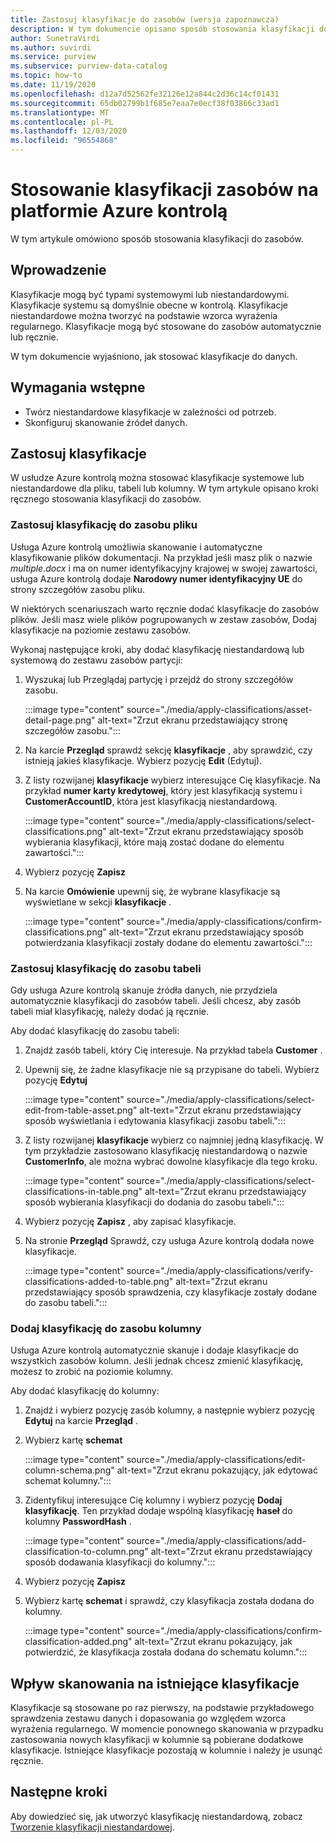 ```yaml
---
title: Zastosuj klasyfikacje do zasobów (wersja zapoznawcza)
description: W tym dokumencie opisano sposób stosowania klasyfikacji do zasobów.
author: SunetraVirdi
ms.author: suvirdi
ms.service: purview
ms.subservice: purview-data-catalog
ms.topic: how-to
ms.date: 11/19/2020
ms.openlocfilehash: d12a7d52562fe32126e12a844c2d36c14cf01431
ms.sourcegitcommit: 65db02799b1f685e7eaa7e0ecf38f03866c33ad1
ms.translationtype: MT
ms.contentlocale: pl-PL
ms.lasthandoff: 12/03/2020
ms.locfileid: "96554868"
---
```

# <a name="apply-classifications-on-assets-in-azure-purview"></a>Stosowanie klasyfikacji zasobów na platformie Azure kontrolą

W tym artykule omówiono sposób stosowania klasyfikacji do zasobów.

## <a name="introduction"></a>Wprowadzenie

Klasyfikacje mogą być typami systemowymi lub niestandardowymi. Klasyfikacje systemu są domyślnie obecne w kontrolą. Klasyfikacje niestandardowe można tworzyć na podstawie wzorca wyrażenia regularnego. Klasyfikacje mogą być stosowane do zasobów automatycznie lub ręcznie.

W tym dokumencie wyjaśniono, jak stosować klasyfikacje do danych.

## <a name="prerequisites"></a>Wymagania wstępne

- Twórz niestandardowe klasyfikacje w zależności od potrzeb.
- Skonfiguruj skanowanie źródeł danych.

## <a name="apply-classifications"></a>Zastosuj klasyfikacje
W usłudze Azure kontrolą można stosować klasyfikacje systemowe lub niestandardowe dla pliku, tabeli lub kolumny. W tym artykule opisano kroki ręcznego stosowania klasyfikacji do zasobów.

### <a name="apply-classification-to-a-file-asset"></a>Zastosuj klasyfikację do zasobu pliku
Usługa Azure kontrolą umożliwia skanowanie i automatyczne klasyfikowanie plików dokumentacji. Na przykład jeśli masz plik o nazwie *multiple.docx* i ma on numer identyfikacyjny krajowej w swojej zawartości, usługa Azure kontrolą dodaje **Narodowy numer identyfikacyjny UE** do strony szczegółów zasobu pliku.

W niektórych scenariuszach warto ręcznie dodać klasyfikacje do zasobów plików. Jeśli masz wiele plików pogrupowanych w zestaw zasobów, Dodaj klasyfikacje na poziomie zestawu zasobów.

Wykonaj następujące kroki, aby dodać klasyfikację niestandardową lub systemową do zestawu zasobów partycji:

1. Wyszukaj lub Przeglądaj partycję i przejdź do strony szczegółów zasobu.

    :::image type="content" source="./media/apply-classifications/asset-detail-page.png" alt-text="Zrzut ekranu przedstawiający stronę szczegółów zasobu.":::

1. Na karcie **Przegląd** sprawdź sekcję **klasyfikacje** , aby sprawdzić, czy istnieją jakieś klasyfikacje. Wybierz pozycję **Edit** (Edytuj).

1. Z listy rozwijanej **klasyfikacje** wybierz interesujące Cię klasyfikacje. Na przykład **numer karty kredytowej**, który jest klasyfikacją systemu i **CustomerAccountID**, która jest klasyfikacją niestandardową.

    :::image type="content" source="./media/apply-classifications/select-classifications.png" alt-text="Zrzut ekranu przedstawiający sposób wybierania klasyfikacji, które mają zostać dodane do elementu zawartości.":::

1. Wybierz pozycję **Zapisz**

1. Na karcie **Omówienie** upewnij się, że wybrane klasyfikacje są wyświetlane w sekcji **klasyfikacje** .

    :::image type="content" source="./media/apply-classifications/confirm-classifications.png" alt-text="Zrzut ekranu przedstawiający sposób potwierdzania klasyfikacji zostały dodane do elementu zawartości.":::

### <a name="apply-classification-to-a-table-asset"></a>Zastosuj klasyfikację do zasobu tabeli

Gdy usługa Azure kontrolą skanuje źródła danych, nie przydziela automatycznie klasyfikacji do zasobów tabeli. Jeśli chcesz, aby zasób tabeli miał klasyfikację, należy dodać ją ręcznie.

Aby dodać klasyfikację do zasobu tabeli:

1. Znajdź zasób tabeli, który Cię interesuje. Na przykład tabela **Customer** .

1. Upewnij się, że żadne klasyfikacje nie są przypisane do tabeli. Wybierz pozycję **Edytuj**

    :::image type="content" source="./media/apply-classifications/select-edit-from-table-asset.png" alt-text="Zrzut ekranu przedstawiający sposób wyświetlania i edytowania klasyfikacji zasobu tabeli.":::

1. Z listy rozwijanej **klasyfikacje** wybierz co najmniej jedną klasyfikację. W tym przykładzie zastosowano klasyfikację niestandardową o nazwie **CustomerInfo**, ale można wybrać dowolne klasyfikacje dla tego kroku.

    :::image type="content" source="./media/apply-classifications/select-classifications-in-table.png" alt-text="Zrzut ekranu przedstawiający sposób wybierania klasyfikacji do dodania do zasobu tabeli.":::

1. Wybierz pozycję **Zapisz** , aby zapisać klasyfikacje.

1. Na stronie **Przegląd** Sprawdź, czy usługa Azure kontrolą dodała nowe klasyfikacje.

    :::image type="content" source="./media/apply-classifications/verify-classifications-added-to-table.png" alt-text="Zrzut ekranu przedstawiający sposób sprawdzenia, czy klasyfikacje zostały dodane do zasobu tabeli.":::

### <a name="add-classification-to-a-column-asset"></a>Dodaj klasyfikację do zasobu kolumny

Usługa Azure kontrolą automatycznie skanuje i dodaje klasyfikacje do wszystkich zasobów kolumn. Jeśli jednak chcesz zmienić klasyfikację, możesz to zrobić na poziomie kolumny.

Aby dodać klasyfikację do kolumny:

1. Znajdź i wybierz pozycję zasób kolumny, a następnie wybierz pozycję **Edytuj** na karcie **Przegląd** .

1. Wybierz kartę **schemat**

    :::image type="content" source="./media/apply-classifications/edit-column-schema.png" alt-text="Zrzut ekranu pokazujący, jak edytować schemat kolumny.":::

1. Zidentyfikuj interesujące Cię kolumny i wybierz pozycję **Dodaj klasyfikację**. Ten przykład dodaje wspólną klasyfikację **haseł** do kolumny **PasswordHash** .

    :::image type="content" source="./media/apply-classifications/add-classification-to-column.png" alt-text="Zrzut ekranu przedstawiający sposób dodawania klasyfikacji do kolumny.":::

1. Wybierz pozycję **Zapisz**

1. Wybierz kartę **schemat** i sprawdź, czy klasyfikacja została dodana do kolumny.

    :::image type="content" source="./media/apply-classifications/confirm-classification-added.png" alt-text="Zrzut ekranu pokazujący, jak potwierdzić, że klasyfikacja została dodana do schematu kolumn.":::

## <a name="impact-of-rescanning-on-existing-classifications"></a>Wpływ skanowania na istniejące klasyfikacje

Klasyfikacje są stosowane po raz pierwszy, na podstawie przykładowego sprawdzenia zestawu danych i dopasowania go względem wzorca wyrażenia regularnego. W momencie ponownego skanowania w przypadku zastosowania nowych klasyfikacji w kolumnie są pobierane dodatkowe klasyfikacje. Istniejące klasyfikacje pozostają w kolumnie i należy je usunąć ręcznie.

## <a name="next-steps"></a>Następne kroki
Aby dowiedzieć się, jak utworzyć klasyfikację niestandardową, zobacz [Tworzenie klasyfikacji niestandardowej](create-a-custom-classification-and-classification-rule.md).